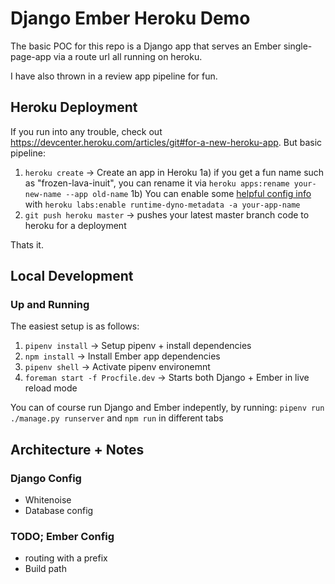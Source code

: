 # Django Ember Heroku Demo
The basic POC for this repo is a Django app that serves an Ember single-page-app via a route url all running on heroku. 

I have also thrown in a review app pipeline for fun. 

## Heroku Deployment 
If you run into any trouble, check out https://devcenter.heroku.com/articles/git#for-a-new-heroku-app. But basic pipeline:

1) `heroku create` -> Create an app in Heroku
    1a) if you get a fun name such as "frozen-lava-inuit", you can rename it via `heroku apps:rename your-new-name --app old-name`
    1b) You can enable some [helpful config info](https://devcenter.heroku.com/articles/dyno-metadata) with `heroku labs:enable runtime-dyno-metadata -a your-app-name`
2) `git push heroku master` -> pushes your latest master branch code to heroku for a deployment

Thats it.


## Local Development

### Up and Running
The easiest setup is as follows:
1. `pipenv install` -> Setup pipenv + install dependencies
2. `npm install` -> Install Ember app dependencies
3. `pipenv shell` ->  Activate pipenv environemnt
4. `foreman start -f Procfile.dev` -> Starts both Django + Ember in live reload mode

You can of course run Django and Ember indepently, by running:
`pipenv run ./manage.py runserver` and `npm run` in different tabs


## Architecture + Notes

### Django Config 
- Whitenoise
- Database config 

### TODO; Ember Config 
- routing with a prefix
- Build path